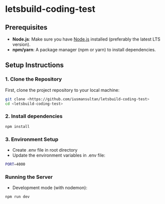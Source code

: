 # letsbuild-coding-test

## Prerequisites

- **Node.js**: Make sure you have [Node.js](https://nodejs.org/en/) installed (preferably the latest LTS version).
- **npm/yarn**: A package manager (npm or yarn) to install dependencies.

## Setup Instructions

### 1. Clone the Repository

First, clone the project repository to your local machine:

```bash
git clone <https://github.com/iusmansultan/letsbuild-coding-test>
cd <letsbuild-coding-test>
```

### 2. Install dependencies


```bash
npm install
```

### 3. Environment Setup

- Create .env file in root directory
- Update the environment variables in .env file:


```bash
PORT=4000
```


### Running the Server

- Development mode (with nodemon):
 ```bash
 npm run dev
 ```
